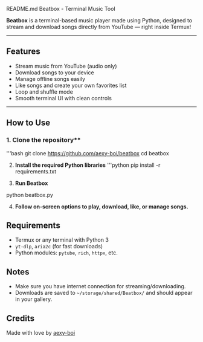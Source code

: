 README.md
Beatbox - Terminal Music Tool

**Beatbox** is a terminal-based music player made using Python, designed to stream and download songs directly from YouTube — right inside Termux!
___

## Features

- Stream music from YouTube (audio only)
- Download songs to your device
- Manage offline songs easily
- Like songs and create your own favorites list
- Loop and shuffle mode
- Smooth terminal UI with clean controls
___

## How to Use

### 1. Clone the repository**
'''bash
git clone https://github.com/aexy-boi/beatbox
cd beatbox

2. **Install the required Python libraries**
'''python
pip install -r requirements.txt

3. **Run Beatbox**

python beatbox.py

4. **Follow on-screen options to play, download, like, or manage songs.**

## Requirements

- Termux or any terminal with Python 3
- `yt-dlp`, `aria2c` (for fast downloads)
- Python modules: `pytube`, `rich`, `httpx`, etc.

## Notes

- Make sure you have internet connection for streaming/downloading.
- Downloads are saved to `~/storage/shared/Beatbox/` and should appear in your gallery.

## Credits

Made with love by [aexy-boi](https://github.com/aexy-boi)
